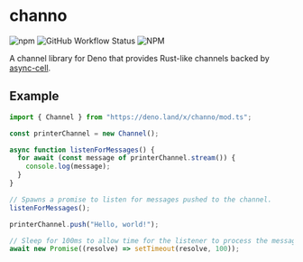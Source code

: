 # channo

![npm](https://img.shields.io/npm/v/channo)
![GitHub Workflow Status](https://img.shields.io/github/workflow/status/zebp/channo/ci)
![NPM](https://img.shields.io/npm/l/channo)

A channel library for Deno that provides Rust-like channels backed by
[async-cell](https://github.com/zebp/async-cell).

## Example

```typescript
import { Channel } from "https://deno.land/x/channo/mod.ts";

const printerChannel = new Channel();

async function listenForMessages() {
  for await (const message of printerChannel.stream()) {
    console.log(message);
  }
}

// Spawns a promise to listen for messages pushed to the channel.
listenForMessages();

printerChannel.push("Hello, world!");

// Sleep for 100ms to allow time for the listener to process the messages.
await new Promise((resolve) => setTimeout(resolve, 100));
```
